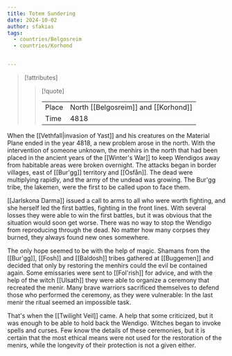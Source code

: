 ```yaml
---
title: Totem Sundering
date: 2024-10-02
author: sfakias
tags:
  - countries/Belgosreim
  - countries/Korhond


---
```

> [!attributes]
> 
> > [!quote]
> >
> > | | |
> > | --- | --- |
> > | Place | North [[Belgosreim]] and [[Korhond]] |
> > | Time | 4818 |

When the [[Vethfall|invasion of Yast]] and his creatures on the Material Plane ended in the year 4818, a new problem arose in the north. With the intervention of someone unknown, the menhirs in the north that had been placed in the ancient years of the [[Winter's War]] to keep Wendigos away from habitable areas were broken overnight. The attacks began in border villages, east of [[Bur'gg]] territory and [[Osfån]]. The dead were multiplying rapidly, and the army of the undead was growing. The Bur'gg tribe, the lakemen, were the first to be called upon to face them.

[[Jarlskona Darma]] issued a call to arms to all who were worth fighting, and she herself led the first battles, fighting in the front lines. With several losses they were able to win the first battles, but it was obvious that the situation would soon get worse. There was no way to stop the Wendigo from reproducing through the dead. No matter how many corpses they burned, they always found new ones somewhere.

The only hope seemed to be with the help of magic. Shamans from the [[Bur'gg]], [[Fosh]] and [[Baldosh]] tribes gathered at [[Buggemen]] and decided that only by restoring the menhirs could the evil be contained again. Some emissaries were sent to [[Fol'rish]] for advice, and with the help of the witch [[Ulsath]] they were able to organize a ceremony that recreated the menir. Many brave warriors sacrificed themselves to defend those who performed the ceremony, as they were vulnerable: In the last menir the ritual seemed an impossible task.

That's when the [[Twilight Veil]] came. A help that some criticized, but it was enough to be able to hold back the Wendigo. Witches began to invoke spells and curses. Few know the details of these ceremonies, but it is certain that the most ethical means were not used for the restoration of the menirs, while the longevity of their protection is not a given either.